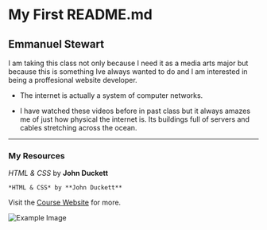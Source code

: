 # My First README.md
## Emmanuel Stewart

I am taking this class not only because I need it as a media arts major but because this is something Ive always wanted to do and I am interested in being a proffesional website developer.

* The internet is actually a system of computer networks.

* I have watched these videos before in past class but it always amazes me of just how physical the internet is. Its buildings full of servers and cables stretching across the ocean.

***

### My Resources

*HTML & CSS* by **John Duckett**

`*HTML & CSS* by **John Duckett**`

Visit the [Course Website](https://media-ed-online.github.io/intro-web-dev/) for more.

![Example Image](http://bit.ly/2DIVG46)
